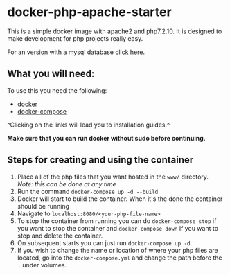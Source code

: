 # docker-php-apache-starter
This is a simple docker image with apache2 and php7.2.10. It is designed to make development for php projects really easy.

For an version with a mysql database click [here](https://github.com/TallowHawk/docker-php-apache-starter/tree/database/mysql).


## What you will need:
To use this you need the following:

* [docker](https://www.digitalocean.com/community/tutorials/how-to-install-and-use-docker-on-ubuntu-18-04)
* [docker-compose](https://docs.docker.com/compose/install/)

^Clicking on the links will lead you to installation guides.^

**Make sure that you can run docker without sudo before continuing.**

## Steps for creating and using the container
1. Place all of the php files that you want hosted in the `www/` directory. _Note: this can be done at any time_
2. Run the command `docker-compose up -d --build`
3. Docker will start to build the container. When it's the done the container should be running
4. Navigate to `localhost:8080/<your-php-file-name>`
5. To stop the container from running you can do `docker-compose stop` if you want to stop the container and
`docker-compose down` if you want to stop and delete the container.
6. On subsequent starts you can just run `docker-compose up -d`.
7. If you wish to change the name or location of where your php files are located, go into the `docker-compose.yml`
and change the path before the `:` under volumes.
